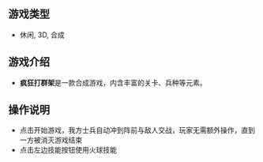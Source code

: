 ## 游戏类型
* 休闲, 3D, 合成

## 游戏介绍
- **疯狂打群架**是一款合成游戏，内含丰富的关卡、兵种等元素。

## 操作说明
* 点击开始游戏，我方士兵自动冲到阵前与敌人交战，玩家无需额外操作，直到一方被消灭游戏结束
* 点击左边技能按钮使用火球技能